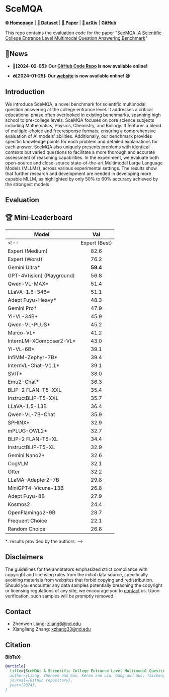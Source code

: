 # SceMQA 

[**🌐 Homepage**](https://scemqa.github.io/) | [**🤗 Dataset**]() | [**🤗 Paper**]() | [**📖 arXiv**]() | [**GitHub**](https://github.com/SceMQA/SceMQA)


This repo contains the evaluation code for the paper "[SceMQA: A Scientific College Entrance Level Multimodal Question Answering Benchmark]()"

## 🔔News

- **🚀[2024-02-05]: Our [GitHub Code Repo](https://github.com/SceMQA/SceMQA) is now available online!**

- **🔥[2024-01-25]: Our [website](https://scemqa.github.io/) is now available online! 😆**

## Introduction
We introduce  SceMQA, a novel benchmark for scientific multimodal question answering at the college entrance level. It addresses a critical educational phase often overlooked in existing benchmarks, spanning high school to pre-college levels. SceMQA focuses on core science subjects including Mathematics, Physics, Chemistry, and Biology. It features a blend of multiple-choice and freeresponse formats, ensuring a comprehensive evaluation of AI models’ abilities. Additionally, our benchmark provides specific knowledge
points for each problem and detailed explanations for each answer. SceMQA also uniquely presents problems with identical contexts but varied questions to facilitate a more thorough and accurate assessment of reasoning capabilities. In the experiment, we evaluate both open-source and close-source state-of-the-art Multimodal Large Language Models (MLLMs), across various experimental settings. The results show that further research and development are needed in developing more capable MLLM, as highlighted by only 50% to 60% accuracy achieved by the strongest models

<!-- ## Dataset Creation

SceMQA was created to challenge multimodal models with tasks that demand college-level subject knowledge and deliberate reasoning, pushing the boundaries of what these models can achieve in terms of expert-level perception and reasoning. Please refer to our huggingface [**🤗 Dataset**]() for more details. -->

## Evaluation
<!-- Please refer to our [eval](eval) folder for more details. -->

## 🏆 Mini-Leaderboard
| Model                      | Val |
|----------------------------|:---------:|
<!-- | Expert (Best)              |   88.6    |      -       |
| Expert (Medium)            |   82.6    |      -       |
| Expert (Worst)             |   76.2    |      -       |
| Gemini Ultra*              | **59.4**  |      -       |
| GPT-4V(ision) (Playground) |   56.8    |   **55.7**   |
| Qwen-VL-MAX*               |   51.4    |     46.8     |
| LLaVA-1.6-34B*             |   51.1    |     44.7     |
| Adept Fuyu-Heavy*          |   48.3    |      -       |
| Gemini Pro*                |   47.9    |      -       |
| Yi-VL-34B*                 |   45.9    |     41.6     |
| Qwen-VL-PLUS*              |   45.2    |     40.8     |
| Marco-VL*                  |   41.2    |     40.4     |
| InternLM-XComposer2-VL*    |   43.0    |     38.2     |
| Yi-VL-6B*                  |   39.1    |     37.8     |
| InfiMM-Zephyr-7B*          |   39.4    |     35.5     |
| InternVL-Chat-V1.1*        |   39.1    |     35.3     |
| SVIT*                      |   38.0    |     34.1     |
| Emu2-Chat*                 |   36.3    |     34.1     |
| BLIP-2 FLAN-T5-XXL         |   35.4    |     34.0     |
| InstructBLIP-T5-XXL        |   35.7    |     33.8     |
| LLaVA-1.5-13B              |   36.4    |     33.6     |
| Qwen-VL-7B-Chat            |   35.9    |     32.9     |
| SPHINX*                    |   32.9    |     32.9     |
| mPLUG-OWL2*                |   32.7    |     32.1     |
| BLIP-2 FLAN-T5-XL          |   34.4    |     31.0     |
| InstructBLIP-T5-XL         |   32.9    |     30.6     |
| Gemini Nano2*              |   32.6    |      -       |
| CogVLM                     |   32.1    |     30.1     |
| Otter                      |   32.2    |     29.1     |
| LLaMA-Adapter2-7B          |   29.8    |     27.7     |
| MiniGPT4-Vicuna-13B        |   26.8    |     27.6     |
| Adept Fuyu-8B              |   27.9    |     27.4     |
| Kosmos2                    |   24.4    |     26.6     |
| OpenFlamingo2-9B           |   28.7    |     26.3     |
| Frequent Choice            |   22.1    |     23.9     |
| Random Choice              |   26.8    |     25.8     |

*: results provided by the authors. -->

## Disclaimers
The guidelines for the annotators emphasized strict compliance with copyright and licensing rules from the initial data source, specifically avoiding materials from websites that forbid copying and redistribution. 
Should you encounter any data samples potentially breaching the copyright or licensing regulations of any site, we encourage you to [contact](#contact) us. Upon verification, such samples will be promptly removed.

## Contact
- Zhenwen Liang: zliang6@nd.edu
- Xiangliang Zhang: xzhang33@nd.edu

## Citation

**BibTeX:**
```bibtex
@article{
  title={SceMQA: A Scientific College Entrance Level Multimodal Question Answering Benchmark},
  author={Liang, Zhenwen and Guo, Kehan and Liu, Gang and Guo, Taicheng and Zhou, Yujun and Yang, Tianyu and Zhang, Jipeng and Pi, Renjie and Zhang, Xiangliang},
  journal={GitHub repository},
  year={2024},
}
```
